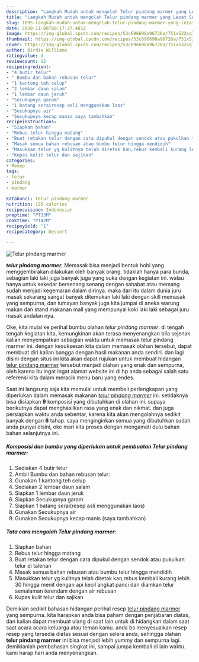```yaml
---
description: "Langkah Mudah untuk mengolah Telur pindang marmer yang Lezat Sekali"
title: "Langkah Mudah untuk mengolah Telur pindang marmer yang Lezat Sekali"
slug: 1095-langkah-mudah-untuk-mengolah-telur-pindang-marmer-yang-lezat-sekali
date: 2020-11-06T00:17:27.481Z
image: https://img-global.cpcdn.com/recipes/53c696698a96726a/751x532cq70/telur-pindang-marmer-foto-resep-utama.jpg
thumbnail: https://img-global.cpcdn.com/recipes/53c696698a96726a/751x532cq70/telur-pindang-marmer-foto-resep-utama.jpg
cover: https://img-global.cpcdn.com/recipes/53c696698a96726a/751x532cq70/telur-pindang-marmer-foto-resep-utama.jpg
author: Birdie Williams
ratingvalue: 3
reviewcount: 12
recipeingredient:
- "4 butir telur"
- " Bumbu dan bahan rebusan telur"
- "1 kantong teh celup"
- "2 lembar daun salam"
- "1 lembar daun jeruk"
- "Secukupnya garam"
- "1 batang serairesep asli menggunakan laos"
- "Secukupnya air"
- "Secukupnya kecap manis saya tambahkan"
recipeinstructions:
- "Siapkan bahan"
- "Rebus telur hingga matang"
- "Buat retakan telur dengan cara dipukul dengan sendok atau pukulkan telur di talenan"
- "Masak semua bahan rebusan atau bumbu telur hingga mendidih"
- "Masukkan telur yg kulitnya telah diretak kan,rebus kembali kurang lebih 30 hingga menit dengan api kecil angkat panci dan diamkan telur semalaman terendam dengan air rebusan"
- "Kupas kulit telur dan sajikan"
categories:
- Resep
tags:
- telur
- pindang
- marmer

katakunci: telur pindang marmer 
nutrition: 155 calories
recipecuisine: Indonesian
preptime: "PT33M"
cooktime: "PT42M"
recipeyield: "1"
recipecategory: Dessert

---
```



![Telur pindang marmer](https://img-global.cpcdn.com/recipes/53c696698a96726a/751x532cq70/telur-pindang-marmer-foto-resep-utama.jpg)

<b><i>telur pindang marmer</i></b>, Memasak bisa menjadi bentuk hobi yang menggembirakan dilakukan oleh banyak orang. tidaklah hanya para bunda, sebagian laki laki juga banyak juga yang suka dengan kegiatan ini. walau hanya untuk sekedar bersenang senang dengan sahabat atau memang sudah menjadi kegemaran dalam dirinya. maka dari itu dalam dunia juru masak sekarang sangat banyak ditemukan laki laki dengan skill memasak yang sempurna, dan lumayan banyak juga kita jumpai di aneka warung makan dan stand makanan mall yang mempunyai koki laki laki sebagai juru masak andalan nya.



Oke, kita mulai ke perihal bumbu olahan <i>telur pindang marmer</i>. di tengah tengah kegiatan kita, kemungkinan akan terasa menyenangkan bila sejenak kalian menyempatkan sebagian waktu untuk memasak telur pindang marmer ini. dengan kesuksesan kita dalam memasak olahan tersebut, dapat membuat diri kalian bangga dengan hasil makanan anda sendiri. dan lagi disini dengan situs ini kita akan dapat rujukan untuk membuat hidangan <u>telur pindang marmer</u> tersebut menjadi olahan yang enak dan sempurna, oleh karena itu ingat ingat alamat website ini di hp anda sebagai salah satu referensi kita dalam meracik menu baru yang endes.


Saat ini langsung saja kita memulai untuk membeli perlengkapan yang diperlukan dalam memasak makanan <u><i>telur pindang marmer</i></u> ini. setidaknya bisa disiapkan <b>9</b> komposisi yang dibutuhkan di olahan ini. supaya berikutnya dapat menghasilkan rasa yang enak dan nikmat. dan juga persiapkan waktu anda sebentar, karena kita akan mengolahnya sedikit banyak dengan <b>6</b> tahap. saya menginginkan semua yang dibutuhkan sudah anda punyai disini, oke mari kita proses dengan mengamati dulu bahan bahan selanjutnya ini.

<!--inarticleads1-->

##### Komposisi dan bumbu yang diperlukan untuk pembuatan Telur pindang marmer:

1. Sediakan 4 butir telur
1. Ambil  Bumbu dan bahan rebusan telur:
1. Gunakan 1 kantong teh celup
1. Sediakan 2 lembar daun salam
1. Siapkan 1 lembar daun jeruk
1. Siapkan Secukupnya garam
1. Siapkan 1 batang serai(resep asli menggunakan laos)
1. Gunakan Secukupnya air
1. Gunakan Secukupnya kecap manis (saya tambahkan)




<!--inarticleads2-->

##### Tata cara mengolah Telur pindang marmer:

1. Siapkan bahan
1. Rebus telur hingga matang
1. Buat retakan telur dengan cara dipukul dengan sendok atau pukulkan telur di talenan
1. Masak semua bahan rebusan atau bumbu telur hingga mendidih
1. Masukkan telur yg kulitnya telah diretak kan,rebus kembali kurang lebih 30 hingga menit dengan api kecil angkat panci dan diamkan telur semalaman terendam dengan air rebusan
1. Kupas kulit telur dan sajikan




Demikian sedikit bahasan hidangan perihal resep <u>telur pindang marmer</u> yang sempurna. kita harapkan anda bisa paham dengan penjabaran diatas, dan kalian dapat membuat ulang di saat lain untuk di hidangkan dalam saat saat acara acara keluarga atau teman kamu. anda bs menyesuaikan resep resep yang tersedia diatas sesuai dengan selera anda, sehingga olahan <b>telur pindang marmer</b> ini bisa menjadi lebih yummy dan sempurna lagi. demikianlah pembahasan singkat ini, sampai jumpa kembali di lain waktu. kami harap hari anda menyenangkan.
